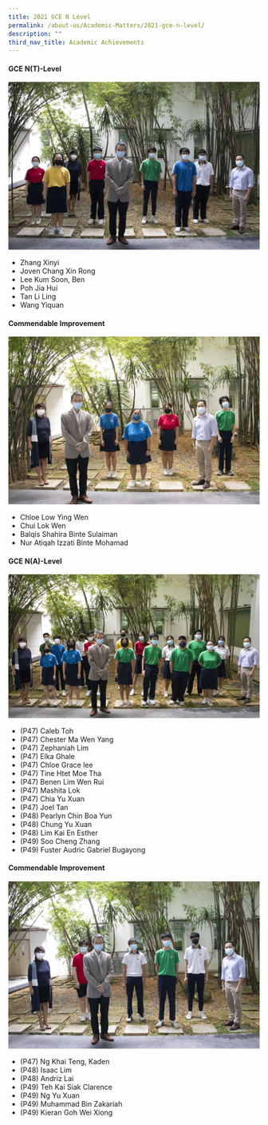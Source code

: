 ```yaml
---
title: 2021 GCE N Level
permalink: /about-us/Academic-Matters/2021-gce-n-level/
description: ""
third_nav_title: Academic Achievements
---
```

#### GCE N(T)-Level
![](/images/IMG_1525-copy-scaled.jpg)
* Zhang Xinyi
* Joven Chang Xin Rong
* Lee Kum Soon, Ben
* Poh Jia Hui
* Tan Li Ling
* Wang Yiquan


#### Commendable Improvement
![](/images/IMG_1530-copy-scaled.jpg)
* Chloe Low Ying Wen
* Chui Lok Wen
* Balqis Shahira Binte Sulaiman
* Nur Atiqah Izzati Binte Mohamad


#### GCE N(A)-Level
![](/images/IMG_1540-copy-scaled.jpg)
* (P47) Caleb Toh
* (P47) Chester Ma Wen Yang
* (P47) Zephaniah Lim
* (P47) Elka Ghale
* (P47) Chloe Grace lee
* (P47) Tine Htet Moe Tha
* (P47) Benen Lim Wen Rui
* (P47) Mashita Lok
* (P47) Chia Yu Xuan
* (P47) Joel Tan
* (P48) Pearlyn Chin Boa Yun
* (P48) Chung Yu Xuan
* (P48) Lim Kai En Esther
* (P49) Soo Cheng Zhang
* (P49) Fuster Audric Gabriel Bugayong

#### Commendable Improvement
![](/images/IMG_1536-copy-scaled.jpg)
* (P47) Ng Khai Teng, Kaden
* (P48) Isaac Lim
* (P48) Andriz Lai
* (P49) Teh Kai Siak Clarence
* (P49) Ng Yu Xuan
* (P49) Muhammad Bin Zakariah
* (P49) Kieran Goh Wei Xiong